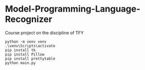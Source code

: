 # Model-Programming-Language-Recognizer
Course project on the discipline of TFY


```
python -m venv venv    
.\venv\Scripts\activate
pip install tk 
pip install Pillow 
pip install prettytable
python main.py
```